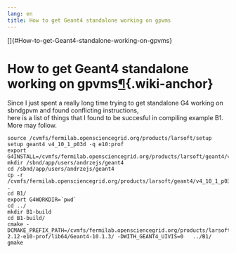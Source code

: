 ```yaml
---
lang: en
title: How to get Geant4 standalone working on gpvms
---
```


[]{#How-to-get-Geant4-standalone-working-on-gpvms}

How to get Geant4 standalone working on gpvms[¶](#How-to-get-Geant4-standalone-working-on-gpvms){.wiki-anchor}
==============================================================================================================

Since I just spent a really long time trying to get standalone G4
working on sbndgpvm and found conflicting instructions,\
here is a list of things that I found to be succesful in compiling
example B1. More may follow.

    source /cvmfs/fermilab.opensciencegrid.org/products/larsoft/setup
    setup geant4 v4_10_1_p03d -q e10:prof
    export G4INSTALL=/cvmfs/fermilab.opensciencegrid.org/products/larsoft/geant4/v4_10_1_p03d/source/geant4.10.01.p03
    mkdir /sbnd/app/users/andrzejs/geant4  
    cd /sbnd/app/users/andrzejs/geant4
    cp -r /cvmfs/fermilab.opensciencegrid.org/products/larsoft/geant4/v4_10_1_p03d/source/geant4.10.01.p03/examples/basic/B1 .
    cd B1/
    export G4WORKDIR=`pwd`
    cd ../
    mkdir B1-build
    cd B1-build/
    cmake -DCMAKE_PREFIX_PATH=/cvmfs/fermilab.opensciencegrid.org/products/larsoft/geant4/v4_10_1_p03d/Linux64bit+2.6-2.12-e10-prof/lib64/Geant4-10.1.3/ -DWITH_GEANT4_UIVIS=0   ../B1/
    gmake
